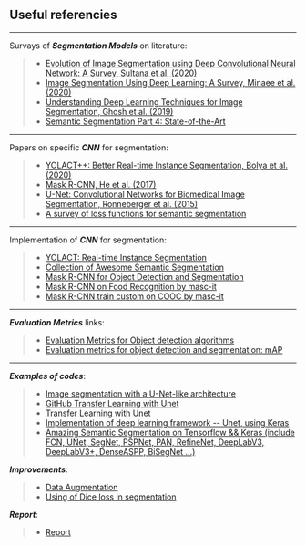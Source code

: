 ## Useful referencies

-------------------------------------------------------------------------
Survays of ***Segmentation Models*** on literature:
> - [Evolution of Image Segmentation using Deep Convolutional Neural Network: A Survey, Sultana et al. (2020)](https://arxiv.org/pdf/2001.04074.pdf)
> - [Image Segmentation Using Deep Learning: A Survey, Minaee et al. (2020)](https://arxiv.org/pdf/2001.05566.pdf)
> - [Understanding Deep Learning Techniques for Image Segmentation, Ghosh et al. (2019)](https://arxiv.org/pdf/1907.06119.pdf)
> - [Semantic Segmentation Part 4: State-of-the-Art](https://www.novatec-gmbh.de/blog/semantic-segmentation-part-4-state-of-the-art/)

-------------------------------------------------------------------------

Papers on specific ***CNN*** for segmentation:
> - [YOLACT++: Better Real-time Instance Segmentation, Bolya et al. (2020)](https://arxiv.org/abs/1912.06218)
> - [Mask R-CNN, He et al. (2017)](https://arxiv.org/abs/1703.06870)
> - [U-Net: Convolutional Networks for Biomedical Image Segmentation, Ronneberger et al. (2015)](https://arxiv.org/pdf/1505.04597.pdf)
> - [A survey of loss functions for semantic segmentation](https://arxiv.org/pdf/2006.14822.pdf)
-------------------------------------------------------------------------

Implementation of ***CNN*** for segmentation:
> - [YOLACT: Real-time Instance Segmentation](https://github.com/dbolya/yolact)
> - [Collection of Awesome Semantic Segmentation](https://github.com/mrgloom/awesome-semantic-segmentation)
> - [Mask R-CNN for Object Detection and Segmentation](https://github.com/matterport/Mask_RCNN)
> - [Mask R-CNN on Food Recognition by masc-it](https://github.com/masc-it/ML/blob/master/Segmentation/mask_rcnn_tf2.ipynb)
> - [Mask R-CNN train custom on COOC by masc-it](https://github.com/masc-it/Mask-RCNN/blob/master/train_custom.py)
-------------------------------------------------------------------------

***Evaluation Metrics*** links:
> - [Evaluation Metrics for Object detection algorithms](https://medium.com/@vijayshankerdubey550/evaluation-metrics-for-object-detection-algorithms-b0d6489879f3)
> - [Evaluation metrics for object detection and segmentation: mAP](https://kharshit.github.io/blog/2019/09/20/evaluation-metrics-for-object-detection-and-segmentation)

-------------------------------------------------------------------------

***Examples of codes***:
> - [Image segmentation with a U-Net-like architecture](https://colab.research.google.com/github/keras-team/keras-io/blob/master/examples/vision/ipynb/oxford_pets_image_segmentation.ipynb#scrollTo=Xk32wT83yp_Y)
> - [GitHub Transfer Learning with Unet](https://github.com/divamgupta/image-segmentation-keras)
> - [Transfer Learning with Unet](https://divamgupta.com/image-segmentation/2019/06/06/deep-learning-semantic-segmentation-keras.html)
> - [Implementation of deep learning framework -- Unet, using Keras](https://github.com/zhixuhao/unet)
> - [Amazing Semantic Segmentation on Tensorflow && Keras (include FCN, UNet, SegNet, PSPNet, PAN, RefineNet, DeepLabV3, DeepLabV3+, DenseASPP, BiSegNet ...)](https://github.com/luyanger1799/Amazing-Semantic-Segmentation)

***Improvements***:
> - [Data Augmentation](https://www.pyimagesearch.com/2019/07/08/keras-imagedatagenerator-and-data-augmentation/)
> - [Using of Dice loss in segmentation](https://www.jeremyjordan.me/semantic-segmentation/)

***Report***:
> - [Report](https://www.overleaf.com/1416874268nkqpcmxsgwmy)
